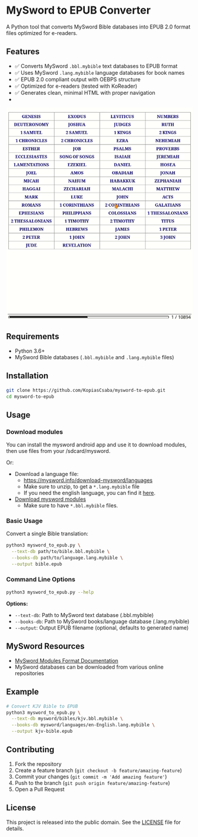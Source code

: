 # MySword to EPUB Converter

A Python tool that converts MySword Bible databases into EPUB 2.0 format files optimized for e-readers.

## Features

- ✅ Converts MySword `.bbl.mybible` text databases to EPUB format
- ✅ Uses MySword `.lang.mybible` language databases for book names
- ✅ EPUB 2.0 compliant output with OEBPS structure
- ✅ Optimized for e-readers (tested with KoReader)
- ✅ Generates clean, minimal HTML with proper navigation
- 
![kjvepub.gif](docs/kjvepub.gif)

## Requirements

- Python 3.6+
- MySword Bible databases (`.bbl.mybible` and `.lang.mybible` files)

## Installation

```bash
git clone https://github.com/KopiasCsaba/mysword-to-epub.git
cd mysword-to-epub
```

## Usage
### Download modules
You can install the mysword android app and use it to download modules, then use files from your /sdcard/mysword.

Or:
 * Download a language file:
    * https://mysword.info/download-mysword/languages
    * Make sure to unzip, to get a `*.lang.mybible` file
    * If you need the english language, you can find it [here](docs/en-US-English.lang.mybible). 
 * [Download mysword modules](https://duckduckgo.com/?q=mysword+modules&t=brave&ia=web)
    * Make sure to have `*.bbl.mybible` files.

### Basic Usage

Convert a single Bible translation:

```bash
python3 mysword_to_epub.py \
  --text-db path/to/bible.bbl.mybible \
  --books-db path/to/language.lang.mybible \
  --output bible.epub
```
### Command Line Options

```bash
python3 mysword_to_epub.py --help
```

**Options:**
- `--text-db`: Path to MySword text database (.bbl.mybible)
- `--books-db`: Path to MySword books/language database (.lang.mybible)  
- `--output`: Output EPUB filename (optional, defaults to generated name)


## MySword Resources

- [MySword Modules Format Documentation](https://mysword.info/modules-format)
- MySword databases can be downloaded from various online repositories

## Example

```bash
# Convert KJV Bible to EPUB
python3 mysword_to_epub.py \
  --text-db mysword/bibles/kjv.bbl.mybible \
  --books-db mysword/languages/en-English.lang.mybible \
  --output kjv-bible.epub
```

## Contributing

1. Fork the repository
2. Create a feature branch (`git checkout -b feature/amazing-feature`)
3. Commit your changes (`git commit -m 'Add amazing feature'`)
4. Push to the branch (`git push origin feature/amazing-feature`)
5. Open a Pull Request

## License

This project is released into the public domain. See the [LICENSE](LICENSE) file for details.

